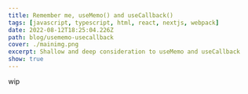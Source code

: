```yaml
---
title: Remember me, useMemo() and useCallback()
tags: [javascript, typescript, html, react, nextjs, webpack]
date: 2022-08-12T18:25:04.226Z
path: blog/usememo-usecallback
cover: ./mainimg.png
excerpt: Shallow and deep consideration to useMemo and useCallback
show: true
---
```

wip
